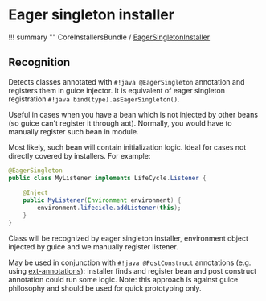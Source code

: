 # Eager singleton installer

!!! summary ""
    CoreInstallersBundle / [EagerSingletonInstaller](https://github.com/xvik/dropwizard-guicey/tree/dw-3/src/main/java/ru/vyarus/dropwizard/guice/module/installer/feature/eager/EagerSingletonInstaller.java)

## Recognition

Detects classes annotated with `#!java @EagerSingleton` annotation and registers them in guice injector. 
It is equivalent of eager singleton registration `#!java bind(type).asEagerSingleton()`.

Useful in cases when you have a bean which is not injected by other beans (so guice can't register
it through aot). Normally, you would have to manually register such bean in module.

Most likely, such bean will contain initialization logic. 
Ideal for cases not directly covered by installers. For example:

```java
@EagerSingleton
public class MyListener implements LifeCycle.Listener {
    
    @Inject
    public MyListener(Environment environment) {
        environment.lifecicle.addListener(this);
    }
}
```

Class will be recognized by eager singleton installer, environment object injected by guice and we manually register listener.

May be used in conjunction with `#!java @PostConstruct` annotations (e.g. using [ext-annotations](https://github.com/xvik/guice-ext-annotations)):
installer finds and register bean and post construct annotation could run some logic. Note: this approach is against guice philosophy and should
be used for quick prototyping only.
